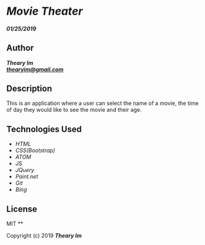 # _Movie Theater_

#### _01/25/2019_

## Author
 _**Theary Im**_  
 _**thearyim@gmail.com**_

## Description
This is an application where a user can select the name of a movie, the time of day they would like to see the movie and their age.

## Technologies Used
* _HTML_
* _CSS(Bootstrap)_
* _ATOM_
* _JS_
* _JQuery_
* _Paint.net_
* _Git_
* _Bing_

## License
MIT
**

Copyright (c) 2019 **_Theary Im_**
